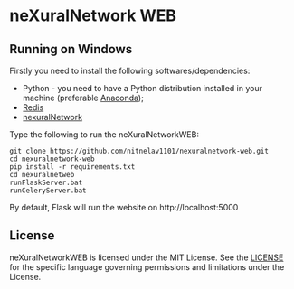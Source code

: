 # neXuralNetwork WEB #

## Running on Windows ##
Firstly you need to install the following softwares/dependencies:
 * Python - you need to have a Python distribution installed in your machine (preferable [Anaconda](https://www.continuum.io/downloads));
 * [Redis](https://redis.io) 
 * [nexuralNetwork](https://github.com/nitnelav1101/nexuralnetwork)
 
 Type the following to run the neXuralNetworkWEB:
 ```
git clone https://github.com/nitnelav1101/nexuralnetwork-web.git
cd nexuralnetwork-web
pip install -r requirements.txt
cd nexuralnetweb
runFlaskServer.bat
runCeleryServer.bat
 ```
By default, Flask will run the website on http://localhost:5000

## License ##
neXuralNetworkWEB is licensed under the MIT License. See the [LICENSE](LICENSE.md) for the specific language governing permissions and limitations under the License.
